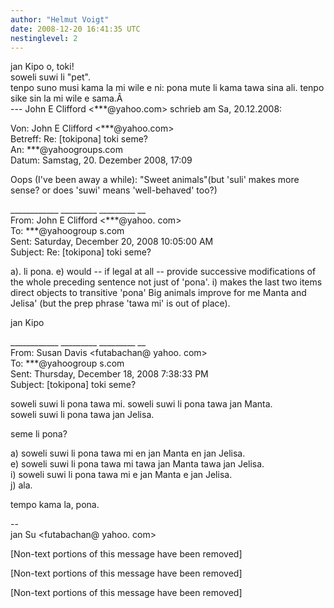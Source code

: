```yaml
---
author: "Helmut Voigt"
date: 2008-12-20 16:41:35 UTC
nestinglevel: 2
---
```

jan Kipo o, toki!  
soweli suwi li "pet".  
tenpo suno musi kama la mi wile e ni: pona mute li kama tawa sina ali. tenpo sike sin la mi wile e sama.Â   
\--- John E Clifford <\*\*\*@yahoo.com> schrieb am Sa, 20.12.2008:  
  
Von: John E Clifford <\*\*\*@yahoo.com>  
Betreff: Re: \[tokipona\] toki seme?  
An: \*\*\*@yahoogroups.com  
Datum: Samstag, 20. Dezember 2008, 17:09  
  
  
  
  
  
  
Oops (I've been away a while): "Sweet animals"(but 'suli' makes more sense? or does 'suwi' means 'well-behaved' too?)  
  
\_\_\_\_\_\_\_\_\_\_\_\_ \_\_\_\_\_\_\_\_\_ \_\_\_\_\_\_\_\_\_ \_\_  
From: John E Clifford <\*\*\*@yahoo. com>  
To: \*\*\*@yahoogroup s.com  
Sent: Saturday, December 20, 2008 10:05:00 AM  
Subject: Re: \[tokipona\] toki seme?  
  
a). li pona. e) would -- if legal at all -- provide successive modifications of the whole preceding sentence not just of 'pona'. i) makes the last two items direct objects to transitive 'pona' Big animals improve for me Manta and Jelisa' (but the prep phrase 'tawa mi' is out of place).  
  
jan Kipo  
  
\_\_\_\_\_\_\_\_\_\_\_\_ \_\_\_\_\_\_\_\_\_ \_\_\_\_\_\_\_\_\_ \_\_  
From: Susan Davis <futabachan@ yahoo. com>  
To: \*\*\*@yahoogroup s.com  
Sent: Thursday, December 18, 2008 7:38:33 PM  
Subject: \[tokipona\] toki seme?  
  
soweli suwi li pona tawa mi. soweli suwi li pona tawa jan Manta.  
soweli suwi li pona tawa jan Jelisa.  
  
seme li pona?  
  
a) soweli suwi li pona tawa mi en jan Manta en jan Jelisa.  
e) soweli suwi li pona tawa mi tawa jan Manta tawa jan Jelisa.  
i) soweli suwi li pona tawa mi e jan Manta e jan Jelisa.  
j) ala.  
  
tempo kama la, pona.  
  
\--  
jan Su <futabachan@ yahoo. com>  
  
\[Non-text portions of this message have been removed\]  
  
\[Non-text portions of this message have been removed\]  
  
  
  
  
  
  
  
  
  
  
  
  
  
  
  
  
  
  
\[Non-text portions of this message have been removed\]